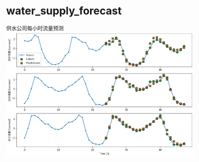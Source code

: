 # water_supply_forecast
供水公司每小时流量预测
![predicted](https://github.com/wang-yutao/water_supply_forecast/blob/master/predicted.png)
